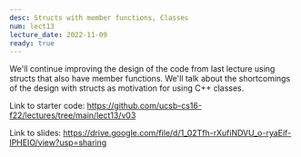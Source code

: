 ```yaml
---
desc: Structs with member functions, Classes
num: lect13
lecture_date: 2022-11-09
ready: true
---
```


We'll continue improving the design of the code from last lecture using structs that also have member functions.
We'll talk about the shortcomings of the design with structs as motivation for using C++ classes.

Link to starter code: <https://github.com/ucsb-cs16-f22/lectures/tree/main/lect13/v03>

Link to slides: <https://drive.google.com/file/d/1_02Tfh-rXufiNDVU_o-ryaEif-lPHEIO/view?usp=sharing>


